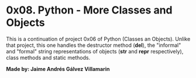 # 0x08. Python - More Classes and Objects

This is a continuation of project 0x06 of Python (Classes an Objects). Unlike that project, this one handles the destructor method (__del__), the "informal" and "formal" string representations of objects (__str__ and __repr__ respectively), class methods and static methods.

**Made by: Jaime Andrés Gálvez Villamarin**
